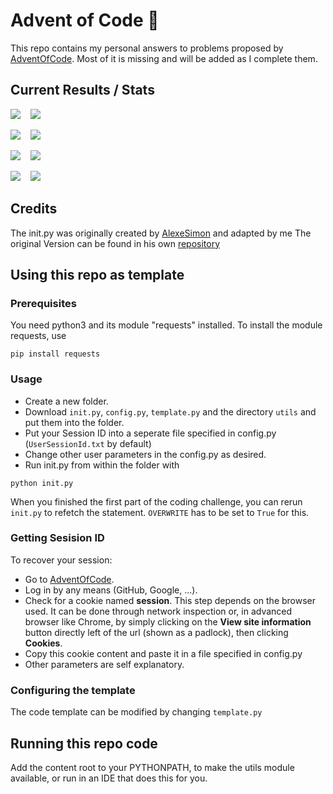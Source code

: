 # Advent of Code 🎄

This repo contains my personal answers to problems proposed by [AdventOfCode](https://adventofcode.com/).
Most of it is missing and will be added as I complete them.

## Current Results / Stats

![](https://img.shields.io/badge/2021%20total%20stars%20⭐-39-yellow)
&nbsp;&nbsp;
![](https://img.shields.io/badge/2021%20days%20completed-19-red)

![](https://img.shields.io/badge/2022%20total%20stars%20⭐-48-yellow)
&nbsp;&nbsp;
![](https://img.shields.io/badge/2022%20days%20completed-23-red)

![](https://img.shields.io/badge/2023%20total%20stars%20⭐-47-yellow)
&nbsp;&nbsp;
![](https://img.shields.io/badge/2023%20days%20completed-22-red)

![](https://img.shields.io/badge/2024%20total%20stars%20⭐-10-yellow)
&nbsp;&nbsp;
![](https://img.shields.io/badge/2024%20days%20completed-5-red)

## Credits

The init.py was originally created by [AlexeSimon](https://github.com/AlexeSimon) and adapted by me
The original Version can be found in his own [repository](https://github.com/AlexeSimon/adventofcode)

## Using this repo as template

### Prerequisites

You need python3 and its module "requests" installed.
To install the module requests, use

```shell
pip install requests
```

### Usage

* Create a new folder.
* Download `init.py`, `config.py`, `template.py` and the directory `utils` and put them into the folder.
* Put your Session ID into a seperate file specified in config.py (`UserSessionId.txt` by default)
* Change other user parameters in the config.py as desired.
* Run init.py from within the folder with

```shell
python init.py
```

When you finished the first part of the coding challenge, you can rerun `init.py` to refetch the statement.
`OVERWRITE` has to be set to `True` for this.

### Getting Sesision ID

To recover your session:

* Go to [AdventOfCode](https://adventofcode.com/).
* Log in by any means (GitHub, Google, ...).
* Check for a cookie named **session**. This step depends on the browser used. It can be done through network inspection
  or, in advanced browser like Chrome, by simply clicking on the **View site information** button directly left of the
  url (shown as a padlock), then clicking **Cookies**.
* Copy this cookie content and paste it in a file specified in config.py
* Other parameters are self explanatory.

### Configuring the template

The code template can be modified by changing `template.py`

## Running this repo code
Add the content root to your PYTHONPATH, to make the utils module available, or run in an IDE that does this for you.
